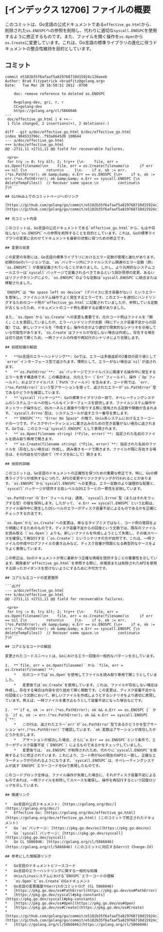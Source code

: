 # [インデックス 12706] ファイルの概要

このコミットは、Go言語の公式ドキュメントである`effective_go.html`から、削除された`os.ENOSPC`への参照を削除し、代わりに適切な`syscall.ENOSPC`を使用するように修正するものです。また、ファイルを開く操作を`os.Open`から`os.Create`に変更しています。これは、Go言語の標準ライブラリの進化に伴うドキュメントの整合性維持を目的としています。

## コミット

```
commit e5102b35f6afaaf5a829768710d15924c126aeeb
Author: Brad Fitzpatrick <bradfitz@golang.org>
Date:   Tue Mar 20 16:50:51 2012 -0700

    doc: remove reference to deleted os.ENOSPC
    
    R=golang-dev, gri, r, r
    CC=golang-dev
    https://golang.org/cl/5866046
---
 doc/effective_go.html | 4 ++--
 1 file changed, 2 insertions(+), 2 deletions(-)

diff --git a/doc/effective_go.html b/doc/effective_go.html
index 984533706c..f93a8645d9 100644
--- a/doc/effective_go.html
+++ b/doc/effective_go.html
@@ -2711,11 +2711,11 @@ field for recoverable failures.
 
 <pre>
 for try := 0; try &lt; 2; try++ {\n-    file, err = os.Open(filename)\n+    file, err = os.Create(filename)\n     if err == nil {\n         return\n     }\n-    if e, ok := err.(*os.PathError); ok &amp;&amp; e.Err == os.ENOSPC {\n+    if e, ok := err.(*os.PathError); ok &amp;&amp; e.Err == syscall.ENOSPC {\n         deleteTempFiles()  // Recover some space.\n         continue\n     }\n```

## GitHub上でのコミットページへのリンク

[https://github.com/golang/go/commit/e5102b35f6afaaf5a829768710d15924c126aeeb](https://github.com/golang/go/commit/e5102b35f6afaaf5a829768710d15924c126aeeb)

## 元コミット内容

このコミットは、Go言語の公式ドキュメントである`effective_go.html`から、もはや存在しない`os.ENOSPC`への参照を削除することを目的としています。これは、Goの標準ライブラリの変更に合わせてドキュメントを最新の状態に保つための修正です。

## 変更の背景

この変更の背景には、Go言語の標準ライブラリにおけるエラー定数の管理と進化があります。初期のGoのバージョンでは、`os`パッケージ内にファイルシステム関連のエラー定数（例: `os.ENOSPC`）が直接定義されていることがありました。しかし、より汎用的なシステムコールエラーは`syscall`パッケージで定義されるべきであるという設計思想の変更、あるいはリファクタリングにより、`os.ENOSPC`のような定数は`syscall.ENOSPC`に統合または移動されました。

`ENOSPC`は "No space left on device" (デバイスに空き容量がない) というエラーを意味し、ファイルシステム操作でよく発生するエラーです。このエラーを適切にハンドリングするためのコード例が`effective_go.html`に記載されていましたが、参照している定数が古くなったため、ドキュメントのコード例も更新する必要がありました。

また、`os.Open`から`os.Create`への変更も重要です。元のコード例はファイルを「開く」ことを意図していましたが、エラーハンドリングの文脈（特にディスク容量不足からの回復）では、新しいファイルを「作成する」操作の方がより適切で現実的なシナリオを示唆している可能性があります。`os.Create`はファイルが存在しない場合は作成し、存在する場合は切り詰めて開くため、一時ファイルの作成や再試行のシナリオにより合致します。

## 前提知識の解説

*   **Go言語のエラーハンドリング**: Goでは、エラーは多値返却の2番目の戻り値として`error`インターフェース型で返されます。慣例として、エラーがない場合は`nil`が返されます。
*   **`os.PathError`**: `os`パッケージでファイルパスに関連する操作中に発生するエラーを表す構造体です。この構造体は、元のエラー（`Err`フィールド）、操作（`Op`フィールド）、およびファイルパス（`Path`フィールド）を含みます。コード例では、`err.(*os.PathError)`という型アサーションを使って、返されたエラーが`os.PathError`型であるかどうかを確認しています。
*   **`syscall`パッケージ**: Goの標準ライブラリの一部で、オペレーティングシステムのシステムコールへの低レベルなインターフェースを提供します。ファイルシステム操作やネットワーク操作など、OSカーネルと直接やり取りする際に使用される定数や関数が含まれます。`syscall.Errno`型は、システムコールが返すエラー番号を表します。
*   **`ENOSPC`**: "Error No Space" の略で、Unix系システムにおけるエラーコードの一つです。ディスクやパーティションに書き込みのための空き容量がない場合に返されます。Goでは、このエラーは`syscall.ENOSPC`として表現されます。
*   **`os.Open(filename string) (*File, error)`**: 指定された名前のファイルを読み取り専用で開きます。
*   **`os.Create(filename string) (*File, error)`**: 指定された名前のファイルを（存在しない場合は）作成し、読み書きモードで開きます。ファイルが既に存在する場合は、その内容を切り詰めて（サイズを0にして）開きます。

## 技術的詳細

このコミットは、Go言語のドキュメントの正確性を保つための重要な修正です。特に、Goの標準ライブラリが成熟するにつれて、APIの変更やリファクタリングが行われることがあります。`os.ENOSPC`から`syscall.ENOSPC`への変更は、エラー定数のより論理的な配置と、`syscall`パッケージが提供する低レベルなOSエラーとの一貫性を反映しています。

`os.PathError`の`Err`フィールドは、通常、`syscall.Errno`型（またはそれをラップする型）の値を保持します。したがって、`e.Err == syscall.ENOSPC`という比較は、ファイル操作中に発生したOSレベルのエラーがディスク容量不足によるものであるかを正確にチェックする方法です。

`os.Open`から`os.Create`への変更は、単なるタイプミスではなく、コード例の意図をより明確にするためのものです。ディスク容量不足からの回復という文脈では、既存のファイルを読み取る（`os.Open`）よりも、新しいファイルを作成しようとして失敗し、その後スペースを確保して再試行する（`os.Create`）というシナリオの方が自然です。これは、一時ファイルの作成やログファイルの書き込みなど、ディスク容量が問題となる典型的なケースをよりよく表現しています。

この修正は、Goのドキュメントが常に最新かつ正確な情報を提供することの重要性を示しています。開発者が`effective_go.html`を参照する際に、非推奨または削除されたAPIを使用する誤ったガイダンスを受けないようにするために不可欠です。

## コアとなるコードの変更箇所

```diff
--- a/doc/effective_go.html
+++ b/doc/effective_go.html
@@ -2711,11 +2711,11 @@ field for recoverable failures.
 
 <pre>
 for try := 0; try &lt; 2; try++ {\n-    file, err = os.Open(filename)\n+    file, err = os.Create(filename)\n     if err == nil {\n         return\n     }\n-    if e, ok := err.(*os.PathError); ok &amp;&amp; e.Err == os.ENOSPC {\n+    if e, ok := err.(*os.PathError); ok &amp;&amp; e.Err == syscall.ENOSPC {\n         deleteTempFiles()  // Recover some space.\n         continue\n     }\n```

## コアとなるコードの解説

変更されたコードスニペットは、Goにおけるエラー回復の一般的なパターンを示しています。

1.  **`file, err = os.Open(filename)` から `file, err = os.Create(filename)`**:
    *   元のコードでは`os.Open`を使用してファイルを読み取り専用で開こうとしていました。
    *   変更後では`os.Create`を使用しています。これは、ファイルが存在しない場合は作成し、存在する場合は内容を切り詰めて開く関数です。この変更は、ディスク容量不足からの回復という文脈において、新しいファイルを作成しようとするシナリオをより適切に表現しています。例えば、一時ファイルを書き込もうとして容量不足になった場合などです。

2.  **`if e, ok := err.(*os.PathError); ok && e.Err == os.ENOSPC {` から `if e, ok := err.(*os.PathError); ok && e.Err == syscall.ENOSPC {`**:
    *   この行は、返されたエラー`err`が`os.PathError`型であるかどうかを型アサーション`err.(*os.PathError)`で確認しています。`ok`変数はアサーションが成功したかどうかを示します。
    *   アサーションが成功した場合、さらに`e.Err == os.ENOSPC`という条件で、エラーがディスク容量不足（`ENOSPC`）によるものであるかをチェックしていました。
    *   変更後では、`os.ENOSPC`が削除されたため、代わりに`syscall.ENOSPC`を使用するように修正されています。これにより、コード例がGoの現在のAPIと一致し、正確なエラーチェックが行われるようになります。`syscall.ENOSPC`は、オペレーティングシステムが返す`ENOSPC`エラーコードをGoで表現したものです。

このコードブロック全体は、ファイル操作が失敗した場合に、それがディスク容量不足によるものであれば、一時ファイルを削除してスペースを確保し、操作を再試行するという回復ロジックを示しています。

## 関連リンク

*   Go言語の公式ドキュメント: [https://golang.org/doc/](https://golang.org/doc/)
*   Effective Go: [https://golang.org/doc/effective_go.html](https://golang.org/doc/effective_go.html) (このコミットで修正されたドキュメント)
*   Go `os`パッケージ: [https://pkg.go.dev/os](https://pkg.go.dev/os)
*   Go `syscall`パッケージ: [https://pkg.go.dev/syscall](https://pkg.go.dev/syscall)
*   Go CL 5866046: [https://golang.org/cl/5866046](https://golang.org/cl/5866046) (このコミットに対応するGerrit Change-Id)

## 参考にした情報源リンク

*   Go言語のドキュメントとソースコード
*   Go言語のエラーハンドリングに関する一般的な知識
*   Unix/Linuxシステムにおける`ENOSPC`エラーコードの理解
*   `os.Open`と`os.Create`のGoドキュメント
*   Go言語の変更履歴やGerritのコミットログ (CL 5866046)
*   [https://pkg.go.dev/os#PathError](https://pkg.go.dev/os#PathError)
*   [https://pkg.go.dev/syscall#pkg-constants](https://pkg.go.dev/syscall#pkg-constants)
*   [https://pkg.go.dev/os#Open](https://pkg.go.dev/os#Open)
*   [https://pkg.go.dev/os#Create](https://pkg.go.dev/os#Create)
*   [https://github.com/golang/go/commit/e5102b35f6afaaf5a829768710d15924c126aeeb](https://github.com/golang/go/commit/e5102b35f6afaaf5a829768710d15924c126aeeb)
*   [https://golang.org/cl/5866046](https://golang.org/cl/5866046)

